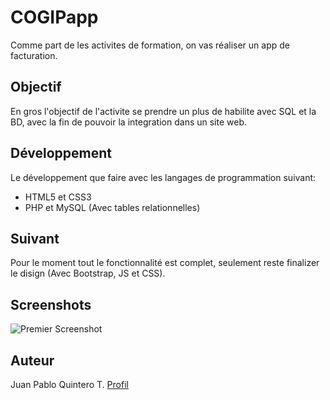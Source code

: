 # COGIPapp

Comme part de les activites de formation, on vas réaliser un app de facturation.

## Objectif

En gros l'objectif de l'activite se prendre un plus de habilite avec SQL et la BD, avec la fin de pouvoir la integration dans un site web.

## Développement

Le développement que faire avec les langages de programmation suivant:

* HTML5 et CSS3
* PHP et MySQL (Avec tables relationnelles)

## Suivant

Pour le moment tout le fonctionnalité est complet, seulement reste finalizer le disign (Avec Bootstrap, JS et CSS).

## Screenshots

![Premier Screenshot](https://image.noelshack.com/fichiers/2017/39/1/1506334153-screenshot-1.jpg "Premier screenshot sans CSS")

## Auteur

Juan Pablo Quintero T. [Profil](https://github.com/Jqu1nteroT "porfil Github")

